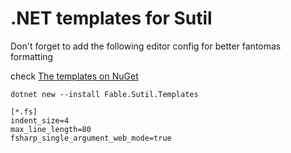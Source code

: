 # .NET templates for Sutil

Don't forget to add the following editor config for better fantomas formatting

check [The templates on NuGet](https://www.nuget.org/packages/Fable.Sutil.Templates)

`dotnet new --install Fable.Sutil.Templates`

```editorconfig
[*.fs]
indent_size=4
max_line_length=80
fsharp_single_argument_web_mode=true
```
